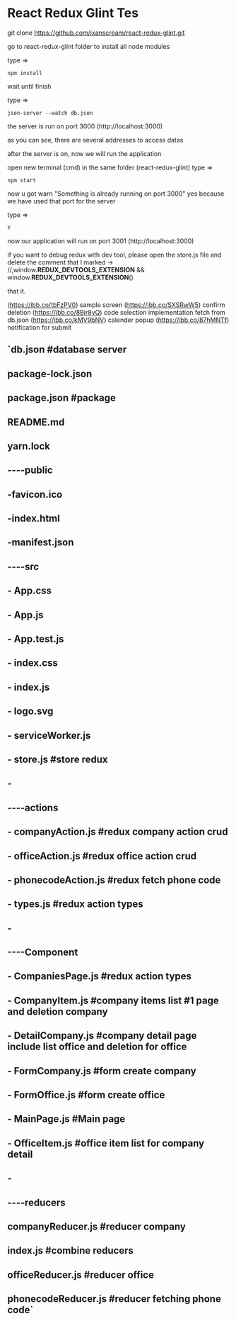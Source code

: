 React Redux Glint Tes
=========================



git clone https://github.com/ixanscream/react-redux-glint.git

go to react-redux-glint folder to install all node modules

type => 

```
npm install
```

wait until finish

type => 

```
json-server --watch db.json
```

the server is run on port 3000 (http://localhost:3000)

as you can see, there are several addresses to access datas

after the server is on, now we will run the application

open new terminal (cmd) in the same folder (react-redux-glint)
type => 

```
npm start
```

now u got warn "Something is already running on port 3000"
yes because we have used that port for the server

type => 

```Y``` 

now our application will run on port 3001  (http://localhost:3000)
 
if you want to debug redux with dev tool, please open the store.js file and delete the comment that I marked
->   //,window.__REDUX_DEVTOOLS_EXTENSION__ && window.__REDUX_DEVTOOLS_EXTENSION__()   

that it.


(https://ibb.co/tbFzPV0) sample screen
(https://ibb.co/SXSRwW5) confirm deletion
(https://ibb.co/8Bjr8yQ) code selection implementation fetch from db.json
(https://ibb.co/kMV9bNV) calender popup
(https://ibb.co/87hMNTf) notification for submit


## `db.json                         #database server
## package-lock.json
## package.json                    #package
## README.md
## yarn.lock
##    
## ----public
##     -favicon.ico
##     -index.html
##     -manifest.json   
## ----src
##     -   App.css
##     -   App.js
##     -   App.test.js
##     -   index.css
##     -   index.js
##     -   logo.svg
##     -   serviceWorker.js
##     -   store.js                    #store redux
##     -   
##     ----actions
##     -       companyAction.js        #redux company action crud
##     -       officeAction.js         #redux office action crud
##     -       phonecodeAction.js      #redux fetch phone code
##     -       types.js                #redux action types
##     -       
##     ----Component
##     -       CompaniesPage.js        #redux action types
##     -       CompanyItem.js          #company items list #1 page and deletion company
##     -       DetailCompany.js        #company detail page include list office and deletion for office
##     -       FormCompany.js          #form create company
##     -       FormOffice.js           #form create office
##     -       MainPage.js             #Main page
##     -       OfficeItem.js           #office item list for company detail
##     -       
##     ----reducers    
##             companyReducer.js       #reducer company        
##             index.js                #combine reducers
##             officeReducer.js        #reducer office
##             phonecodeReducer.js     #reducer fetching phone code`
            
